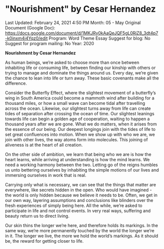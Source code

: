 # "Nourishment" by Cesar Hernandez

Last Updated: February 24, 2021 4:50 PM
Month: 05 - May
Original Document (Google Doc): https://docs.google.com/document/d/1MKJRy0kAaQeJQF5gL0RiZ8_3dt4p7-k0inxm4i4Yqz0/edit
Program: Word Theme Essay
Suggest for blog: No
Suggest for program mailing: No
Year: 2020

**Nourishment by Cesar Hernandez**

As human beings, we’re asked to choose more than once between inhabiting life or consuming life, between finding our kinship with others or trying to manage and dominate the things around us. Every day, we’re given the chance to lean into life or turn away. These basic covenants make all the difference.

Consider the Butterfly Effect, where the slightest movement of a butterfly’s wing in South America could become a mammoth wind after building for a thousand miles, or how a small wave can become tidal after travelling across the ocean. Likewise, our slightest turns away from life can create tides of separation after crossing the ocean of time. Our slightest leanings towards life can begin a golden age of cooperation, waiting to happen a thousand years after we are gone. What we do matters, when it arises from the essence of our being. Our deepest longings join with the tides of life to set great confluences into motion. When we show up with who we are, we join with other lives, the way atoms form into molecules. This joining of aliveness is at the heart of all creation.

On the other side of ambition, we learn that being who we are is how the heart learns, while arriving at understanding is how the mind learns. We need a working harmony between the two. Letting go of the reigns humbles us unto bettering ourselves by inhabiting the simple motions of our lives and immersing ourselves in work that is real.

Carrying only what is necessary, we can see that the things that matter are everywhere, like secrets hidden in the open. Who would have imagined - the world is only hidden because we believe it needs to be. Often, we get in our own way, layering assumptions and conclusions like blinders over the fresh experiences of simply being here. All the while, we’re asked to participate in life and not control events. In very real ways, suffering and beauty return us to direct living.

Our skin thins the longer we’re here, and therefore holds its markings. In the same way, we’re more permanently touched by the world the longer we’re in it. The longer we live, the more we hold the world’s markings. As it should be, the reward for getting closer to life.